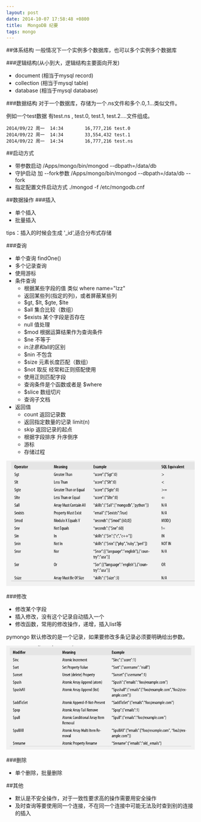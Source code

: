```yaml
---
layout: post
date: 2014-10-07 17:58:48 +0800
title:  MongoDB 纪要
tags: mongo
---
```



##体系结构
一般情况下一个实例多个数据库，也可以多个实例多个数据库

###逻辑结构(从小到大，逻辑结构主要面向开发)
* document  (相当于mysql  record)
* collection   (相当于mysql  table)
* database   (相当于mysql  database)

###数据结构
对于一个数据库，存储为一个.ns文件和多个.0,.1...类似文件。

例如一个test数据 有test.ns , test.0, test.1, test.2....文件组成。

    2014/09/22 周一  14:34        16,777,216 test.0
    2014/09/22 周一  14:34        33,554,432 test.1
    2014/09/22 周一  14:34        16,777,216 test.ns

##启动方式
* 带参数启动  /Apps/mongo/bin/mongod --dbpath=/data/db
* 守护启动 加 --fork参数 /Apps/mongo/bin/mongod --dbpath=/data/db --fork
* 指定配置文件启动方式  ./mongod -f /etc/mongodb.cnf


##数据操作
###插入
* 单个插入
* 批量插入

tips：插入的时候会生成 '_id',适合分布式存储

###查询
* 单个查询 findOne()
* 多个记录查询
* 使用游标
* 条件查询
    * 根据某些字段的值 类似 where name="lzz"
    * 返回某些列(指定的列)，或者屏蔽某些列
    * $gt, $lt, $gte, $lte
    * $all 集合比较（数组）
    * $exists 某个字段是否存在
    * null 值处理
    * $mod 根据运算结果作为查询条件
    * $ne 不等于
    * $in 注意和$all的区别
    * $nin 不包含
    * $size 元素长度匹配（数组）
    * $not 取反 经常和正则搭配使用
    * 使用正则匹配字段
    * 查询条件是个函数或者是 $where
    * $slice 数组切片
    * 查询子文档
* 返回值
    * count 返回记录数
    * 返回指定数量的记录 limit(n)
    * skip 返回记录的起点
    * 根据字段排序 升序倒序
    * 游标
    * 存储过程
	
<img src="/images/mongodb_query.png" >

###修改
* 修改某个字段
* 插入修改，没有这个记录自动插入一个
* 修改函数，常用的修改操作，递增，插入list等

pymongo 默认修改的是一个记录，如果要修改多条记录必须要明确给出参数。

<img src="/images/mongodb_update.png" >

###删除
* 单个删除，批量删除

##其他
* 默认是不安全操作，对于一致性要求高的操作需要用安全操作
* 及时查询等要使用同一个连接，不在同一个连接中可能无法及时查到别的连接的插入










